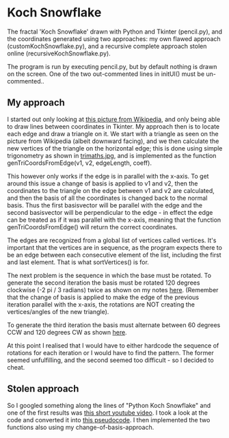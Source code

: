 # Koch Snowflake
The fractal 'Koch Snowflake' drawn with Python and Tkinter (pencil.py), and the coordinates generated using two approaches: my own flawed approach (customKochSnowflake.py), and a recursive complete approach stolen online (recursiveKochSnowflake.py).

The program is run by executing pencil.py, but by default nothing is drawn on the screen. One of the two out-commented lines in initUI() must be un-commented.. 

## My approach
I started out only looking at [this picture from Wikipedia](https://en.wikipedia.org/wiki/Koch_snowflake#/media/File:KochFlake.svg), and only being able to draw lines between coordinates in Tkinter. My approach then is to locate each edge and draw a triangle on it. We start with a triangle as seen on the picture from Wikipedia (albeit downward facing), and we then calculate the new vertices of the triangle on the horizontal edge; this is done using simple trigonometry as shown in [trimaths.jpg](https://github.com/ConanBacterium/Koch-Snowflake-/blob/master/documentation/trimaths.jpg?raw=true), and is implemented as the function genTriCoordsFromEdge(v1, v2, edgeLength, coeff). 

This however only works if the edge is in parallel with the x-axis. To get around this issue a change of basis is applied to v1 and v2, then the coordinates to the triangle on the edge between v1 and v2 are calculated, and then the basis of all the coordinates is changed back to the normal basis. Thus the first basisvector will be parallel with the edge and the second basisvector will be perpendicular to the edge - in effect the edge can be treated as if it was parallel with the x-axis, meaning that the function genTriCoordsFromEdge() will return the correct coordinates. 

The edges are recognized from a global list of vertices called vertices. It's important that the vertices are in sequence, as the program expects there to be an edge between each consecutive element of the list, including the first and last element. That is what sortVertices() is for. 

The next problem is the sequence in which the base must be rotated. To generate the second iteration the basis must be rotated 120 degrees clockwise (-2 pi / 3 radians) twice as shown on my notes [here](https://github.com/ConanBacterium/Koch-Snowflake-/blob/master/documentation/notes1.jpg?raw=true). (Remember that the change of basis is applied to make the edge of the previous iteration parallel with the x-axis, the rotations are NOT creating the vertices/angles of the new triangle).

To generate the third iteration the basis must alternate between 60 degrees CCW and 120 degrees CW as shown [here](https://raw.githubusercontent.com/ConanBacterium/Koch-Snowflake-/master/documentation/notes2.jpg).

At this point I realised that I would have to either hardcode the sequence of rotations for each iteration or I would have to find the pattern. The former seemed unfulfilling, and the second seemed too difficult - so I decided to cheat. 

## Stolen approach
So I googled something along the lines of "Python Koch Snowflake" and one of the first results was [this short youtube video](https://www.youtube.com/watch?v=RykDHleSTs0). I took a look at the code and converted it into [this pseudocode](https://github.com/ConanBacterium/Koch-Snowflake-/blob/master/documentation/pseudocode.png?raw=true). I then implemented the two functions also using my change-of-basis-approach. 
